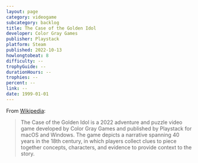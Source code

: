 ```yaml
---
layout: page
category: videogame
subcategory: backlog
title: The Case of the Golden Idol
developer: Color Gray Games
publisher: Playstack
platform: Steam
published: 2022-10-13
howlongtobeat: 8
difficulty: --
trophyGuide: --
durationHours: --
trophies: --
percent: --
link: --
date: 1999-01-01
---
```


From [Wikipedia](https://en.wikipedia.org/wiki/The_Case_of_the_Golden_Idol):

> The Case of the Golden Idol is a 2022 adventure and puzzle video game developed by Color Gray Games and published by Playstack for macOS and Windows. The game depicts a narrative spanning 40 years in the 18th century, in which players collect clues to piece together concepts, characters, and evidence to provide context to the story.
